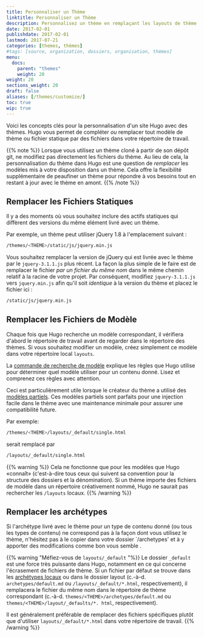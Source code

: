 ```yaml
---
title: Personnaliser un Thème
linktitle: Personnaliser un Thème
description: Personnalisez un thème en remplaçant les layouts de thème et les éléments statiques dans vos dossiers de projet de haut niveau.
date: 2017-02-01
publishdate: 2017-02-01
lastmod: 2017-07-21
categories: [themes, thèmes]
#tags: [source, organization, dossiers, organisation, thèmes]
menu:
  docs:
    parent: "themes"
    weight: 20
weight: 20
sections_weight: 20
draft: false
aliases: [/themes/customize/]
toc: true
wip: true
---
```


Voici les concepts clés pour la personnalisation d'un site Hugo avec des thèmes. Hugo vous permet de compléter *ou* remplacer tout modèle de thème ou fichier statique par des fichiers dans votre répertoire de travail.

{{% note %}}
Lorsque vous utilisez un thème cloné à partir de son dépôt git, ne modifiez pas directement les fichiers du thème. Au lieu de cela, la personnalisation du thème dans Hugo est une question de *remplacer* les modèles mis à votre disposition dans un thème. Cela offre la flexibilité supplémentaire de peaufiner un thème pour répondre à vos besoins tout en restant à jour avec le thème en amont.
{{% /note %}}

## Remplacer les Fichiers Statiques
Il y a des moments où vous souhaitez inclure des actifs statiques qui diffèrent des versions du même élément livré avec un thème.

Par exemple, un thème peut utiliser jQuery 1.8 à l'emplacement suivant :

```bash
/themes/<THEME>/static/js/jquery.min.js
```

Vous souhaitez remplacer la version de jQuery qui est livrée avec le thème par le `jquery-3.1.1.js` plus récent. 
La façon la plus simple de le faire est de remplacer le fichier *par un fichier du même nom* dans le même chemin relatif à la racine de votre projet. Par conséquent, modifiez `jquery-3.1.1.js` vers `jquery.min.js` afin qu'il soit *identique* à la version du thème et placez le fichier ici :

```bash
/static/js/jquery.min.js
```

## Remplacer les Fichiers de Modèle

Chaque fois que Hugo recherche un modèle correspondant, il vérifiera d'abord le répertoire de travail avant de regarder dans le répertoire des thèmes. Si vous souhaitez modifier un modèle, créez simplement ce modèle dans votre répertoire local `layouts`.

La [commande de recherche de modèle][lookup] explique les règles que Hugo utilise pour déterminer quel modèle utiliser pour un contenu donné. Lisez et comprenez ces règles avec attention.

Ceci est particulièrement utile lorsque le créateur du thème a utilisé des [modèles partiels][partials]. Ces modèles partiels sont parfaits pour une injection facile dans le thème avec une maintenance minimale pour assurer une compatibilité future.

Par exemple:

```bash
/themes/<THEME>/layouts/_default/single.html
```

serait remplacé par 

```bash
/layouts/_default/single.html
```

{{% warning %}}
Cela ne fonctionne que pour les modèles que Hugo «connaît» (c'est-à-dire tous ceux qui suivent sa convention pour la structure des dossiers et la dénomination). Si un thème importe des fichiers de modèle dans un répertoire créativement nommé, Hugo ne saurait pas rechercher les `/layouts` locaux.
{{% /warning %}}

## Remplacer les archétypes

Si l'archétype livré avec le thème pour un type de contenu donné (ou tous les types de contenu) ne correspond pas à la façon dont vous utilisez le thème, n'hésitez pas à le copier dans votre dossier `/archetypes' et à y apporter des modifications comme bon vous semble .

{{% warning "Méfiez-vous de `layouts/_default` "%}}
Le dossier `_default` est une force très puissante dans Hugo, notamment en ce qui concerne l'écrasement de fichiers de thème. Si un fichier par défaut se trouve dans les [archétypes locaux](/gestion-contenu/archetypes/) ou dans le dossier layout (c.-à-d. `archetypes/default.md` ou `/layouts/_default/*.html`, respectivement), il remplacera le fichier du même nom dans le répertoire de thème correspondant (c.-à-d. `themes/<THEME>/archetypes/default.md` ou` themes/<THEME>/layout/_defaults/*. html`, respectivement).

Il est généralement préférable de remplacer des fichiers spécifiques plutôt que d'utiliser `layouts/_default/*.html` dans votre répertoire de travail.
{{% /warning %}}

[archetypes]: /gestion-contenu/archetypes/
[lookup]: /templates/ordre-recherche/
[partials]: /templates/partiels/